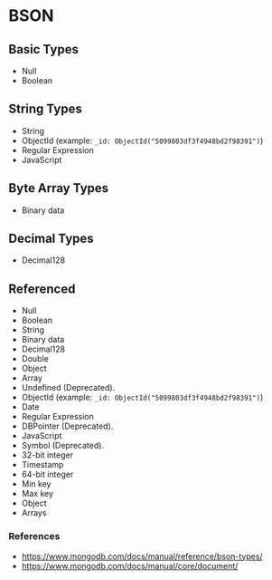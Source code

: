 # BSON

## Basic Types

* Null
* Boolean

## String Types

* String
* ObjectId (example: `_id: ObjectId("5099803df3f4948bd2f98391")`)
* Regular Expression
* JavaScript

## Byte Array Types

* Binary data

## Decimal Types

* Decimal128

## Referenced

* Null
* Boolean
* String
* Binary data
* Decimal128
* Double
* Object
* Array
* Undefined (Deprecated).
* ObjectId (example: `_id: ObjectId("5099803df3f4948bd2f98391")`)
* Date
* Regular Expression
* DBPointer (Deprecated).
* JavaScript
* Symbol (Deprecated).
* 32-bit integer
* Timestamp
* 64-bit integer
* Min key
* Max key
* Object
* Arrays

### References

* https://www.mongodb.com/docs/manual/reference/bson-types/
* https://www.mongodb.com/docs/manual/core/document/